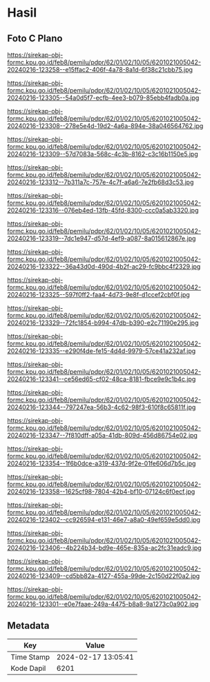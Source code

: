 # Hasil

## Foto C Plano

https://sirekap-obj-formc.kpu.go.id/feb8/pemilu/pdpr/62/01/02/10/05/6201021005042-20240216-123258--e15ffac2-406f-4a78-8a1d-6f38c21cbb75.jpg

https://sirekap-obj-formc.kpu.go.id/feb8/pemilu/pdpr/62/01/02/10/05/6201021005042-20240216-123305--54a0d5f7-ecfb-4ee3-b079-85ebb4fadb0a.jpg

https://sirekap-obj-formc.kpu.go.id/feb8/pemilu/pdpr/62/01/02/10/05/6201021005042-20240216-123308--278e5e4d-19d2-4a6a-894e-38a046564762.jpg

https://sirekap-obj-formc.kpu.go.id/feb8/pemilu/pdpr/62/01/02/10/05/6201021005042-20240216-123309--57d7083a-568c-4c3b-8162-c3c16b1150e5.jpg

https://sirekap-obj-formc.kpu.go.id/feb8/pemilu/pdpr/62/01/02/10/05/6201021005042-20240216-123312--7b311a7c-757e-4c7f-a6a6-7e2fb68d3c53.jpg

https://sirekap-obj-formc.kpu.go.id/feb8/pemilu/pdpr/62/01/02/10/05/6201021005042-20240216-123316--076eb4ed-13fb-45fd-8300-ccc0a5ab3320.jpg

https://sirekap-obj-formc.kpu.go.id/feb8/pemilu/pdpr/62/01/02/10/05/6201021005042-20240216-123319--7dc1e947-d57d-4ef9-a087-8a015612867e.jpg

https://sirekap-obj-formc.kpu.go.id/feb8/pemilu/pdpr/62/01/02/10/05/6201021005042-20240216-123322--36a43d0d-490d-4b2f-ac29-fc9bbc4f2329.jpg

https://sirekap-obj-formc.kpu.go.id/feb8/pemilu/pdpr/62/01/02/10/05/6201021005042-20240216-123325--597f0ff2-faa4-4d73-9e8f-d1ccef2cbf0f.jpg

https://sirekap-obj-formc.kpu.go.id/feb8/pemilu/pdpr/62/01/02/10/05/6201021005042-20240216-123329--72fc1854-b994-47db-b390-e2c71190e295.jpg

https://sirekap-obj-formc.kpu.go.id/feb8/pemilu/pdpr/62/01/02/10/05/6201021005042-20240216-123335--e290f4de-fe15-4d4d-9979-57ce41a232af.jpg

https://sirekap-obj-formc.kpu.go.id/feb8/pemilu/pdpr/62/01/02/10/05/6201021005042-20240216-123341--ce56ed65-cf02-48ca-8181-fbce9e9c1b4c.jpg

https://sirekap-obj-formc.kpu.go.id/feb8/pemilu/pdpr/62/01/02/10/05/6201021005042-20240216-123344--797247ea-56b3-4c62-98f3-610f8c65811f.jpg

https://sirekap-obj-formc.kpu.go.id/feb8/pemilu/pdpr/62/01/02/10/05/6201021005042-20240216-123347--7f810dff-a05a-41db-809d-456d86754e02.jpg

https://sirekap-obj-formc.kpu.go.id/feb8/pemilu/pdpr/62/01/02/10/05/6201021005042-20240216-123354--1f6b0dce-a319-437d-9f2e-01fe606d7b5c.jpg

https://sirekap-obj-formc.kpu.go.id/feb8/pemilu/pdpr/62/01/02/10/05/6201021005042-20240216-123358--1625cf98-7804-42b4-bf10-07124c6f0ecf.jpg

https://sirekap-obj-formc.kpu.go.id/feb8/pemilu/pdpr/62/01/02/10/05/6201021005042-20240216-123402--cc926594-e131-46e7-a8a0-49ef659e5dd0.jpg

https://sirekap-obj-formc.kpu.go.id/feb8/pemilu/pdpr/62/01/02/10/05/6201021005042-20240216-123406--4b224b34-bd9e-465e-835a-ac2fc31eadc9.jpg

https://sirekap-obj-formc.kpu.go.id/feb8/pemilu/pdpr/62/01/02/10/05/6201021005042-20240216-123409--cd5bb82a-4127-455a-99de-2c150d22f0a2.jpg

https://sirekap-obj-formc.kpu.go.id/feb8/pemilu/pdpr/62/01/02/10/05/6201021005042-20240216-123301--e0e7faae-249a-4475-b8a8-9a1273c0a902.jpg


## Metadata

| Key        | Value               |
| ---------- | ------------------- |
| Time Stamp | 2024-02-17 13:05:41 |
| Kode Dapil | 6201                |



